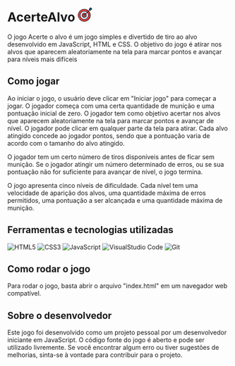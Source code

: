 <div>
  <h1>AcerteAlvo <img src="https://github.com/pedro4896/AcerteAlvo/blob/master/tiroAlvo.png"/></h1> 
  <p>O jogo Acerte o alvo é um jogo simples e divertido de tiro ao alvo desenvolvido em JavaScript, HTML e CSS. O objetivo do jogo é atirar nos alvos que aparecem aleatoriamente na tela para marcar pontos e avançar para níveis mais difíceis</p>
</div>

<div>
  <h2>Como jogar</h2>
  <p>Ao iniciar o jogo, o usuário deve clicar em "Iniciar jogo" para começar a jogar. O jogador começa com uma certa quantidade de munição e uma pontuação inicial de zero. O jogador tem como objetivo acertar nos alvos que aparecem aleatoriamente na tela para marcar pontos e avançar de nível. O jogador pode clicar em qualquer parte da tela para atirar. Cada alvo atingido concede ao jogador pontos, sendo que a pontuação varia de acordo com o tamanho do alvo atingido.</p>
  <p>O jogador tem um certo número de tiros disponíveis antes de ficar sem munição. Se o jogador atingir um número determinado de erros, ou se sua pontuação não for suficiente para avançar de nível, o jogo termina.</p>
  <p>O jogo apresenta cinco níveis de dificuldade. Cada nível tem uma velocidade de aparição dos alvos, uma quantidade máxima de erros permitidos, uma pontuação a ser alcançada e uma quantidade máxima de munição.</p>
</div>

<div>
  <h2>Ferramentas e tecnologias utilizadas</h2>
  <div style= "display:inline-block;">
    <img src="https://cdn.jsdelivr.net/gh/devicons/devicon/icons/html5/html5-original.svg" title="HTML5" alt="HTML5" width="40" height="40"/> 
    <img src="https://cdn.jsdelivr.net/gh/devicons/devicon/icons/css3/css3-original.svg" title="CSS3" alt="CSS3" width="40" height="40"/>
    <img src="https://cdn.jsdelivr.net/gh/devicons/devicon/icons/javascript/javascript-original.svg" title="JavaScript" alt="JavaScript" width="40" height="40"/>
    <img src="https://cdn.jsdelivr.net/gh/devicons/devicon/icons/vscode/vscode-original.svg" title="VisualStudio Code" alt="VisualStudio Code" width="40" height="40"/>
    <img src="https://cdn.jsdelivr.net/gh/devicons/devicon/icons/git/git-original.svg" title="Git" alt="Git" width="40" height="40"/>
  </div>
</div>

<div>
  <h2>Como rodar o jogo</h2>
  <p>Para rodar o jogo, basta abrir o arquivo "index.html" em um navegador web compatível.</p>
</div>

<div>
  <h2>Sobre o desenvolvedor</h2>
  <p>Este jogo foi desenvolvido como um projeto pessoal por um desenvolvedor iniciante em JavaScript. O código fonte do jogo é aberto e pode ser utilizado livremente. Se você encontrar algum erro ou tiver sugestões de melhorias, sinta-se à vontade para contribuir para o projeto.</p>
</div>
